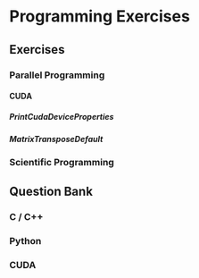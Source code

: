 # Programming Exercises

## Exercises
### Parallel Programming
#### CUDA
##### PrintCudaDeviceProperties
##### MatrixTransposeDefault
### Scientific Programming

## Question Bank
### C / C++
### Python
### CUDA
